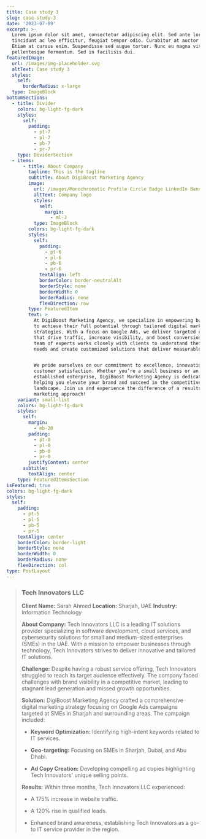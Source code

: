 ```yaml
---
title: Case study 3
slug: case-study-3
date: '2023-07-09'
excerpt: >-
  Lorem ipsum dolor sit amet, consectetur adipiscing elit. Sed ante lorem,
  tincidunt ac leo efficitur, feugiat tempor odio. Curabitur at auctor sapien.
  Etiam at cursus enim. Suspendisse sed augue tortor. Nunc eu magna vitae lorem
  pellentesque fermentum. Sed in facilisis dui.
featuredImage:
  url: /images/img-placeholder.svg
  altText: Case study 3
  styles:
    self:
      borderRadius: x-large
  type: ImageBlock
bottomSections:
  - title: Divider
    colors: bg-light-fg-dark
    styles:
      self:
        padding:
          - pt-7
          - pl-7
          - pb-7
          - pr-7
    type: DividerSection
  - items:
      - title: About Company
        tagline: This is the tagline
        subtitle: About DigiBoost Marketing Agency
        image:
          url: /images/Monochromatic Profile Circle Badge LinkedIn Banner.png
          altText: Company logo
          styles:
            self:
              margin:
                - ml-3
          type: ImageBlock
        colors: bg-light-fg-dark
        styles:
          self:
            padding:
              - pt-6
              - pl-6
              - pb-6
              - pr-6
            textAlign: left
            borderColor: border-neutralAlt
            borderStyle: none
            borderWidth: 0
            borderRadius: none
            flexDirection: row
        type: FeaturedItem
        text: >
          At DigiBoost Marketing Agency, we specialize in empowering businesses
          to achieve their full potential through tailored digital marketing
          strategies. With a focus on Google Ads, we deliver targeted campaigns
          that drive traffic, increase visibility, and boost conversions. Our
          team of experts works closely with clients to understand their unique
          needs and create customized solutions that deliver measurable results.


          We pride ourselves on our commitment to excellence, innovation, and
          customer satisfaction. Whether you’re a small business or an
          established enterprise, DigiBoost Marketing Agency is dedicated to
          helping you elevate your brand and succeed in the competitive digital
          landscape. Join us and experience the difference of a results-driven
          marketing approach!
    variant: small-list
    colors: bg-light-fg-dark
    styles:
      self:
        margin:
          - mb-20
        padding:
          - pt-0
          - pl-0
          - pb-0
          - pr-0
        justifyContent: center
      subtitle:
        textAlign: center
    type: FeaturedItemsSection
isFeatured: true
colors: bg-light-fg-dark
styles:
  self:
    padding:
      - pt-5
      - pl-5
      - pb-5
      - pr-5
    textAlign: center
    borderColor: border-light
    borderStyle: none
    borderWidth: 0
    borderRadius: none
    flexDirection: col
type: PostLayout
---
```

> ### Tech Innovators LLC
>
> **Client Name:** Sarah Ahmed
> **Location:** Sharjah, UAE
> **Industry:** Information Technology
>
> **About Company:**
> Tech Innovators LLC is a leading IT solutions provider specializing in software development, cloud services, and cybersecurity solutions for small and medium-sized enterprises (SMEs) in the UAE. With a mission to empower businesses through technology, Tech Innovators strives to deliver innovative and tailored IT solutions.
>
> **Challenge:**
> Despite having a robust service offering, Tech Innovators struggled to reach its target audience effectively. The company faced challenges with brand visibility in a competitive market, leading to stagnant lead generation and missed growth opportunities.
>
> **Solution:**
> DigiBoost Marketing Agency crafted a comprehensive digital marketing strategy focusing on Google Ads campaigns targeted at SMEs in Sharjah and surrounding areas. The campaign included:
>
> *   **Keyword Optimization:** Identifying high-intent keywords related to IT services.
>
> *   **Geo-targeting:** Focusing on SMEs in Sharjah, Dubai, and Abu Dhabi.
>
> *   **Ad Copy Creation:** Developing compelling ad copies highlighting Tech Innovators' unique selling points.
>
> **Results:**
> Within three months, Tech Innovators LLC experienced:
>
> *   A 175% increase in website traffic.
>
> *   A 120% rise in qualified leads.
>
> *   Enhanced brand awareness, establishing Tech Innovators as a go-to IT service provider in the region.

